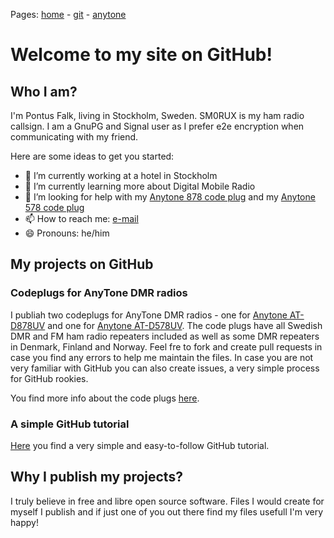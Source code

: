 Pages: [home](https://sm0rux.github.io/) - [git](https://sm0rux.github.io/git.html) - [anytone](https://sm0rux.github.io/anytone.html)

# Welcome to my site on GitHub!

## Who I am?

I'm Pontus Falk, living in Stockholm, Sweden. SM0RUX is my ham radio callsign. I am a GnuPG and Signal user as I prefer e2e encryption
when communicating with my friend.

Here are some ideas to get you started:

- 🔭 I’m currently working at a hotel in Stockholm
- 🌱 I’m currently learning more about Digital Mobile Radio
- 🤔 I’m looking for help with my [Anytone 878 code plug](https://github.com/sm0rux/at-d878uv) and my [Anytone 578 code plug](https://github.com/sm0rux/at-d578uv)
- 📫 How to reach me: [e-mail](mailto:pfalk@ax25.org)
- 😄 Pronouns: he/him

## My projects on GitHub

### Codeplugs for AnyTone DMR radios

I publiah two codeplugs for AnyTone DMR radios - one for [Anytone AT-D878UV](https://github.com/sm0rux/at-d878uv) and one for [Anytone AT-D578UV](https://github.com/sm0rux/at-d578uv).
The code plugs have all Swedish DMR and FM ham radio repeaters included as well as some DMR repeaters in Denmark, Finland and Norway. Feel fre to fork and create pull requests in case
you find any errors to help me maintain the files. In case you are not very familiar with GitHub you can also create issues, a very simple process for GitHub rookies.

You find more info about the code plugs [here](https://sm0rux.github.io/anytone.html).

### A simple GitHub tutorial

[Here](https://sm0rux.github.io/git.html) you find a very simple and easy-to-follow GitHub tutorial.

## Why I publish my projects?

I truly believe in free and libre open source software. Files I would create for myself I publish and if just one of you out there find my files usefull I'm very happy!
